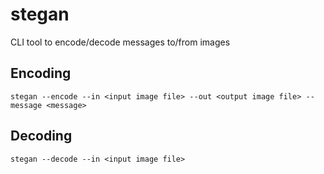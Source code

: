 # stegan
CLI tool to encode/decode messages to/from images

## Encoding
`stegan --encode --in <input image file> --out <output image file> --message <message>`

## Decoding
`stegan --decode --in <input image file>`
